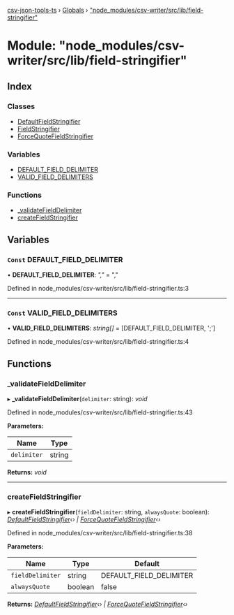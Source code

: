[csv-json-tools-ts](../README.md) › [Globals](../globals.md) › ["node_modules/csv-writer/src/lib/field-stringifier"](_node_modules_csv_writer_src_lib_field_stringifier_.md)

# Module: "node_modules/csv-writer/src/lib/field-stringifier"

## Index

### Classes

* [DefaultFieldStringifier](../classes/_node_modules_csv_writer_src_lib_field_stringifier_.defaultfieldstringifier.md)
* [FieldStringifier](../classes/_node_modules_csv_writer_src_lib_field_stringifier_.fieldstringifier.md)
* [ForceQuoteFieldStringifier](../classes/_node_modules_csv_writer_src_lib_field_stringifier_.forcequotefieldstringifier.md)

### Variables

* [DEFAULT_FIELD_DELIMITER](_node_modules_csv_writer_src_lib_field_stringifier_.md#const-default_field_delimiter)
* [VALID_FIELD_DELIMITERS](_node_modules_csv_writer_src_lib_field_stringifier_.md#const-valid_field_delimiters)

### Functions

* [_validateFieldDelimiter](_node_modules_csv_writer_src_lib_field_stringifier_.md#_validatefielddelimiter)
* [createFieldStringifier](_node_modules_csv_writer_src_lib_field_stringifier_.md#createfieldstringifier)

## Variables

### `Const` DEFAULT_FIELD_DELIMITER

• **DEFAULT_FIELD_DELIMITER**: *","* = ","

Defined in node_modules/csv-writer/src/lib/field-stringifier.ts:3

___

### `Const` VALID_FIELD_DELIMITERS

• **VALID_FIELD_DELIMITERS**: *string[]* = [DEFAULT_FIELD_DELIMITER, ';']

Defined in node_modules/csv-writer/src/lib/field-stringifier.ts:4

## Functions

###  _validateFieldDelimiter

▸ **_validateFieldDelimiter**(`delimiter`: string): *void*

Defined in node_modules/csv-writer/src/lib/field-stringifier.ts:43

**Parameters:**

Name | Type |
------ | ------ |
`delimiter` | string |

**Returns:** *void*

___

###  createFieldStringifier

▸ **createFieldStringifier**(`fieldDelimiter`: string, `alwaysQuote`: boolean): *[DefaultFieldStringifier](../classes/_node_modules_csv_writer_src_lib_field_stringifier_.defaultfieldstringifier.md)‹› | [ForceQuoteFieldStringifier](../classes/_node_modules_csv_writer_src_lib_field_stringifier_.forcequotefieldstringifier.md)‹›*

Defined in node_modules/csv-writer/src/lib/field-stringifier.ts:38

**Parameters:**

Name | Type | Default |
------ | ------ | ------ |
`fieldDelimiter` | string | DEFAULT_FIELD_DELIMITER |
`alwaysQuote` | boolean | false |

**Returns:** *[DefaultFieldStringifier](../classes/_node_modules_csv_writer_src_lib_field_stringifier_.defaultfieldstringifier.md)‹› | [ForceQuoteFieldStringifier](../classes/_node_modules_csv_writer_src_lib_field_stringifier_.forcequotefieldstringifier.md)‹›*
